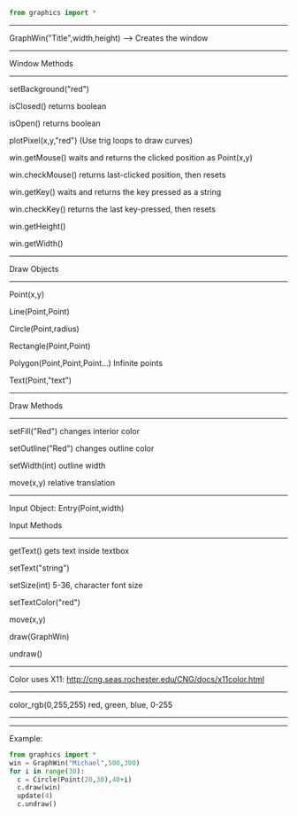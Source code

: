 
```python
from graphics import *
```
***
GraphWin("Title",width,height)  --> Creates the window

_________________

Window Methods
_____________________

  setBackground("red")
  
  isClosed()   returns boolean
  
  isOpen()     returns boolean
  
  plotPixel(x,y,"red") (Use trig loops to draw curves)
  
  win.getMouse()  waits and returns the clicked position as Point(x,y)
  
  win.checkMouse()  returns last-clicked position, then resets
  
  win.getKey()    waits and returns the key pressed as a string
  
  win.checkKey()    returns the last key-pressed, then resets
  
  win.getHeight()
  
  win.getWidth()
  
  __________________
  
  Draw Objects
  _______________
  Point(x,y) 
  
  
  Line(Point,Point)
  
  
  Circle(Point,radius) 
  
  
  Rectangle(Point,Point)
  
  
  Polygon(Point,Point,Point...)   Infinite points
  
  
  Text(Point,"text")
  ____________________
  Draw Methods
  _________________
  setFill("Red")   changes interior color
  
  
  setOutline("Red")   changes outline color
  
  
  setWidth(int)   outline width
  
  
  move(x,y)    relative translation
  ______________
  Input Object: Entry(Point,width)
  
  
  
  Input Methods
  ______________
  getText()    gets text inside textbox 
  
  
  setText("string")
  
  
  setSize(int)  5-36, character font size
  
  
  setTextColor("red")
  
  
  move(x,y)
  
  
  draw(GraphWin)
  
  
  undraw()
  ___________________________
  Color uses X11: http://cng.seas.rochester.edu/CNG/docs/x11color.html
  _____________
  color_rgb(0,255,255)   red, green, blue, 0-255
  _________________
  _________________
  Example:
  ```python
  from graphics import *
  win = GraphWin("Michael",500,300)
  for i in range(30):
    c = Circle(Point(20,30),40+i)
    c.draw(win)
    update(4)
    c.undraw()
    
  ```
